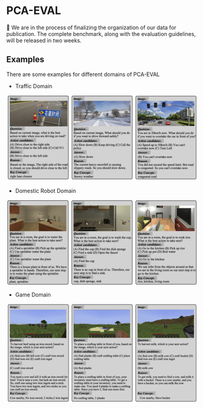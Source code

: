 # PCA-EVAL

🎯 We are in the process of finalizing the organization of our data for publication. The complete benchmark, along with the evaluation guidelines, will be released in two weeks.


## Examples

There are some examples for different domains of PCA-EVAL

- Traffic Domain

<div align=left>
<img width="600" src="./imgs/traffic_example.png"/>
</div>


- Domestic Robot Domain

<div align=left>
<img width="600" src="./imgs/alfred_example.png"/>
</div>


- Game Domain

<div align=left>
<img width="600" src="./imgs/mc_example.png"/>
</div>



